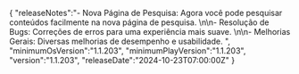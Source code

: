 {
  "releaseNotes":"- Nova Página de Pesquisa: Agora você pode pesquisar conteúdos facilmente na nova página de pesquisa. \n\n- Resolução de Bugs: Correções de erros para uma experiência mais suave. \n\n- Melhorias Gerais: Diversas melhorias de desempenho e usabilidade. ",
  "minimumOsVersion":"1.1.203",
  "minimumPlayVersion":"1.1.203",
  "version":"1.1.203",
  "releaseDate":"2024-10-23T07:00:00Z"
}
